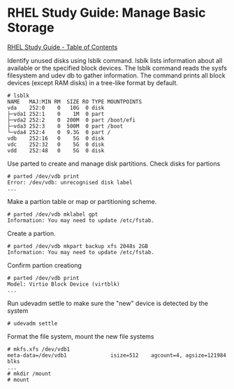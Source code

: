 # RHEL Study Guide: Manage Basic Storage  
[RHEL Study Guide - Table of Contents](https://github.com/pslucas0212/RHEL-Study-Guide)  

Identify unused disks using lsblk command.  lsblk lists information about all available or the specified block devices. The lsblk command reads the sysfs filesystem and udev db to gather information. The command prints all block devices (except RAM disks) in a tree-like format by default.
```
# lsblk
NAME   MAJ:MIN RM  SIZE RO TYPE MOUNTPOINTS
vda    252:0    0   10G  0 disk
├─vda1 252:1    0    1M  0 part
├─vda2 252:2    0  200M  0 part /boot/efi
├─vda3 252:3    0  500M  0 part /boot
└─vda4 252:4    0  9.3G  0 part /
vdb    252:16   0    5G  0 disk
vdc    252:32   0    5G  0 disk
vdd    252:48   0    5G  0 disk
```

Use parted to create and manage disk partitions. Check disks for partions
```
# parted /dev/vdb print
Error: /dev/vdb: unrecognised disk label
...
```

Make a partion table or map or partitioning scheme.
```
# parted /dev/vdb mklabel gpt
Information: You may need to update /etc/fstab.
```

Create a partion.
```
# parted /dev/vdb mkpart backup xfs 2048s 2GB
Information: You may need to update /etc/fstab.
```

Confirm partion creationg
```
# parted /dev/vdb print
Model: Virtio Block Device (virtblk)
...
```

Run udevadm settle to make sure the "new" device is detected by the system
```
# udevadm settle
```

Format the file system, mount the new file systems
```
# mkfs.xfs /dev/vdb1
meta-data=/dev/vdb1              isize=512    agcount=4, agsize=121984 blks
...
# mkdir /mount
# mount 
```

